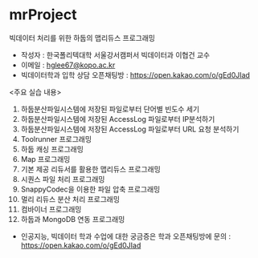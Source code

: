 # mrProject
빅데이터 처리를 위한 하둡의 맵리듀스 프로그래밍

* 작성자 : 한국폴리텍대학 서울강서캠퍼서 빅데이터과 이협건 교수
* 이메일 : hglee67@kopo.ac.kr
* 빅데이터학과 입학 상담 오픈채팅방 : https://open.kakao.com/o/gEd0JIad

<주요 실습 내용>
1. 하둡분산파일시스템에 저장된 파일로부터 단어별 빈도수 세기
2. 하둡분산파일시스템에 저장된 AccessLog 파일로부터 IP분석하기
3. 하둡분산파일시스템에 저장된 AccessLog 파일로부터 URL 요청 분석하기
4. Toolrunner 프로그래밍
5. 하둡 캐싱 프로그래밍
6. Map 프로그래밍
7. 기본 제공 리듀서를 활용한 맵리듀스 프로그래밍
8. 시퀀스 파일 처리 프로그래밍
9. SnappyCodec을 이용한 파일 압축 프로그래밍
10. 멀리 리듀스 분산 처리 프로그래밍
11. 컴바이너 프로그래밍
12. 하둡과 MongoDB 연동 프로그래밍

* 인공지능, 빅데이터 학과 수업에 대한 궁금증은 학과 오픈채팅방에 문의 : https://open.kakao.com/o/gEd0JIad
